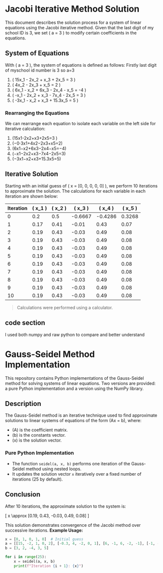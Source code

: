# Jacobi Iterative Method Solution

This document describes the solution process for a system of linear equations using the Jacobi iterative method. Given that the last digit of my school ID is 3, we set \( a = 3 \) to modify certain coefficients in the equations.

## System of Equations

With \( a = 3 \), the system of equations is defined as follows:
Firstly last digit of myschool id number is 3 so a=3

1. \( 15x_1 - 2x_2 + x_3 + 2x_5 = 3 \)
2. \( 4x_2 - 2x_3 + x_5 = 2 \)
3. \( 6x_1 - x_2 + 6x_3 - 2x_4 - x_5 = -4 \)
4. \( -x_1 - 2x_2 + x_3 - 7x_4 - 2x_5 = 3 \)
5. \( -3x_1 - x_2 + x_3 + 15.3x_5 = 5 \)

### Rearranging the Equations

We can rearrange each equation to isolate each variable on the left side for iterative calculation:

1. \(15x1-2x2+x3​+2x5​=3 \)
2. \(−0⋅3x1+4x2−2x3+x5=2\)
3.  \(6x1−x2+6x3−2x4−x5=−4\)
4.  \(−x1​−2x2​+x3​−7x4​−2x5​=3\)
5.   \(−3x1−x2+x3+15.3x5=5\)


## Iterative Solution

Starting with an initial guess of \( x = [0, 0, 0, 0, 0] \), we perform 10 iterations to approximate the solution. The calculations for each variable in each iteration are shown below:

| Iteration | \( x_1 \)     | \( x_2 \)     | \( x_3 \)     | \( x_4 \)     | \( x_5 \)     |
|-----------|---------------|---------------|---------------|---------------|---------------|
| 0         | 0.2           | 0.5           | -0.6667       | -0.4286       | 0.3268        |
| 1         | 0.17          | 0.41          | -0.01         | 0.43          | 0.07          |
| 2         | 0.19          | 0.43          | -0.03         | 0.49          | 0.08          |
| 3         | 0.19          | 0.43          | -0.03         | 0.49          | 0.08          |
| 4         | 0.19          | 0.43          | -0.03         | 0.49          | 0.08          |
| 5         | 0.19          | 0.43          | -0.03         | 0.49          | 0.08          |
| 6         | 0.19          | 0.43          | -0.03         | 0.49          | 0.08          |
| 7         | 0.19          | 0.43          | -0.03         | 0.49          | 0.08          |
| 8         | 0.19          | 0.43          | -0.03         | 0.49          | 0.08          |
| 9         | 0.19          | 0.43          | -0.03         | 0.49          | 0.08          |
| 10        | 0.19          | 0.43          | -0.03         | 0.49          | 0.08          |

> Calculations were performed using a calculator.
## code section 
I used both numpy and raw python to compare and better understand
# Gauss-Seidel Method Implementation

This repository contains Python implementations of the Gauss-Seidel method for solving systems of linear equations. Two versions are provided: a pure Python implementation and a version using the NumPy library.

## Description

The Gauss-Seidel method is an iterative technique used to find approximate solutions to linear systems of equations of the form \(Ax = b\), where:

- \(A\) is the coefficient matrix.
- \(b\) is the constants vector.
- \(x\) is the solution vector.

### Pure Python Implementation

- The function `seidel(a, x, b)` performs one iteration of the Gauss-Seidel method using nested loops.
- It updates the solution vector `x` iteratively over a fixed number of iterations (25 by default).



## Conclusion

After 10 iterations, the approximate solution to the system is:

\[
x \approx [0.19, 0.43, -0.03, 0.49, 0.08]
\]

This solution demonstrates convergence of the Jacobi method over successive iterations.
**Example Usage:**
```python
x = [0, 1, 0, 1, 0]  # Initial guess
a = [[15, -2, 1, 0, 2], [-0.3, 4, -2, 0, 1], [6, -1, 6, -2, -1], [-1, -2, 1, -7, -2], [-3, -1, 1, 0, 15.3]]
b = [3, 2, -4, 3, 5]

for i in range(25):
    x = seidel(a, x, b)
    print(f"Iteration {i + 1}: {x}")


